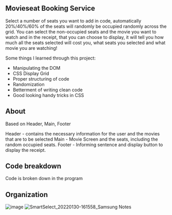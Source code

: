 ## Movieseat Booking Service

Select a number of seats you want to add in code, automatically 20%/40%/60% of the seats will randomly be occupied randomly across the grid. You can select the non-occupied seats and the movie you want to watch and in the receipt, that you can choose to display, it will tell you how much all the seats selected will cost you, what seats you selected and what movie you are watching!

Some things I learned through this project:
- Manipulating the DOM
- CSS Display Grid
- Proper structuring of code
- Randomization
- Betterment of writing clean code
- Good looking handy tricks in CSS

## About
Based on Header, Main, Footer

Header - contains the necessary information for the user and the movies that are to be selected
Main - Movie Screen and the seats, including the random occupied seats.
Footer - Informing sentence and display button to display the receipt.

## Code breakdown
Code is broken down in the program

## Organization

![image](https://user-images.githubusercontent.com/64871557/151705287-e68c6a5c-69d8-44bd-840e-a6820cdb4182.png)
![SmartSelect_20220130-161558_Samsung Notes](https://user-images.githubusercontent.com/64871557/151705633-1e6595b2-f2a7-4028-9c1d-c35898ad1259.jpg)
